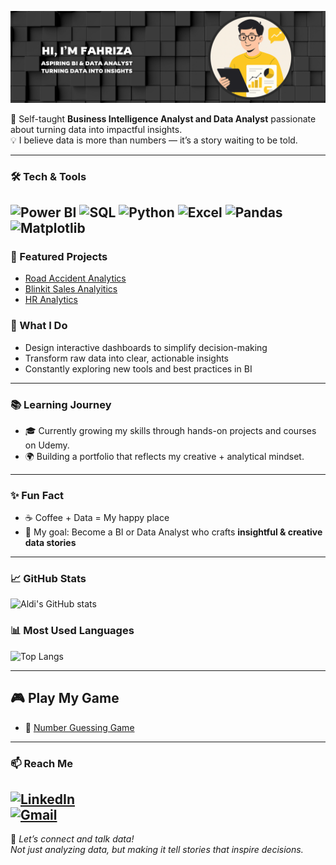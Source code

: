 <p align="center">
  <img src="https://github.com/aldifahriza/aldifahriza/blob/main/Banner-github.png" />
</p>

🚀 Self-taught **Business Intelligence Analyst and Data Analyst** passionate about turning data into impactful insights.  
💡 I believe data is more than numbers — it’s a story waiting to be told.  

---

### 🛠 Tech & Tools
![Power BI](https://img.shields.io/badge/PowerBI-F2C811?style=for-the-badge&logo=Power%20BI&logoColor=black) 
![SQL](https://img.shields.io/badge/SQL-025E8C?style=for-the-badge&logo=database&logoColor=white) 
![Python](https://img.shields.io/badge/Python-3776AB?style=for-the-badge&logo=python&logoColor=white) 
![Excel](https://img.shields.io/badge/Excel-217346?style=for-the-badge&logo=microsoft-excel&logoColor=white) 
![Pandas](https://img.shields.io/badge/Pandas-150458?style=for-the-badge&logo=pandas&logoColor=white) 
![Matplotlib](https://img.shields.io/badge/Matplotlib-003B57?style=for-the-badge&logo=plotly&logoColor=white)
---
### 📂 Featured Projects
- [Road Accident Analytics](https://github.com/aldifahriza/road-accident-analytics)
-  [Blinkit Sales Analyitics](https://github.com/aldifahriza/blinkit-sales-analysis)      
- [HR Analytics](https://github.com/aldifahriza/road-accident-analytics)
### 🌟 What I Do
- Design interactive dashboards to simplify decision-making  
- Transform raw data into clear, actionable insights  
- Constantly exploring new tools and best practices in BI  

---

### 📚 Learning Journey
- 🎓 Currently growing my skills through hands-on projects and courses on Udemy.  
- 🌍 Building a portfolio that reflects my creative + analytical mindset.  
---
### ✨ Fun Fact
- ☕ Coffee + Data = My happy place  
- 🎯 My goal: Become a BI or Data Analyst who crafts **insightful & creative data stories**  
---

### 📈 GitHub Stats
![Aldi's GitHub stats](https://github-readme-stats.vercel.app/api?username=aldifahriza&show_icons=true&theme=radical)  

### 📊 Most Used Languages
![Top Langs](https://github-readme-stats.vercel.app/api/top-langs/?username=aldifahriza&layout=compact&theme=radical)  

---
## 🎮 Play My Game
- 🐍 [Number Guessing Game](https://aldifahriza.github.io/-Number-Guessing-Game/)

--- 
### 📫 Reach Me
[![LinkedIn](https://img.shields.io/badge/LinkedIn-blue?style=for-the-badge&logo=linkedin)](https://www.linkedin.com/in/fahriza-haldi-b72168373/)  
[![Gmail](https://img.shields.io/badge/Email-D14836?style=for-the-badge&logo=gmail&logoColor=white)](mailto:fahrizahaldi52@gmail.com)
---
💌 *Let’s connect and talk data!*  
*Not just analyzing data, but making it tell stories that inspire decisions.*

